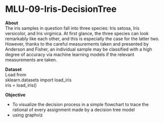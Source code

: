# MLU-09-Iris-DecisionTree

**About**<br>
The iris samples in question fall into three species: Iris setosa, Iris versicolor, and Iris virginica. At first glance, the three species can look remarkably like each other, and this is especially the case for the latter two. However, thanks to the careful measurements taken and presented by Anderson and Fisher, an individual sample may be classified with a high degree of accuracy via machine learning models if the relevant measurements are taken.

**Dataset**<br>
Load from <br> 
sklearn.datasets import load_iris<br>
iris = load_iris()

**Objective**<br>
- To visualize the decision process in a simple flowchart to trace the rational of every assignment made by a decision tree model
- using graphviz
